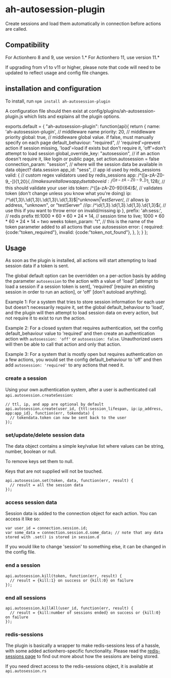 # ah-autosession-plugin

Create sessions and load them automatically in connection before actions are called.

## Compatibility ##
For Actionhero 8 and 9, use version 1.*
For Actionhero 11, use version 11.*

If upgrading from v1 to v11 or higher, please note that code will need to be updated to reflect usage and config file changes.


## installation and configuration ##
To install, run `npm install ah-autosession-plugin`

A configuration file should then exist at config/plugins/ah-autosession-plugin.js which lists and explains all the plugin options.
    
exports.default = {
  "ah-autosession-plugin": function(api){
    return {
      name: 'ah-autosession-plugin', // middleware name
      priority: 20, // middleware priority
      global: true, // middleware global value. if false, must manually specify on each page
      default_behaviour: "required", // 'required'=prevent action if session missing, 'load'=load if exists but don't require it, 'off'=don't attempt to load session
      global_override_key: "autosession", // if an action doesn't require it, like login or public page, set action.autosession = false
      connection_param: "session", // where will the session data be available in data object? data.session
      app_id: "sess", // app id used by redis_sessions
      valid: { // custom regex validators used by redis_sessions
        app: /^([a-zA-Z0-9_-]){1,20}$/, // make sure it allows app_id set above
        id: /^([a-zA-Z0-9_-]){1,128}$/, // this should validate your user ids
        token: /^([a-zA-Z0-9]){64}$/, // validates token (don't change unless you know what you're doing)
        ip: /^\d{1,3}\.\d{1,3}\.\d{1,3}\.\d{1,3}$|^unknown$|^testServer$/, // allows ip address, "unknown", or "testServer"
        //ip: /^\d{1,3}\.\d{1,3}\.\d{1,3}\.\d{1,3}$/, // use this if you want to throw error on invalid/missing ip
      },
      prefix: 'ah:sess:', // redis prefix
      ttl:1000 * 60 * 60 * 24 * 14, // session time to live; 1000 * 60 * 60 * 24 * 14 = two weeks
      token_param: "t", // this is the name of the token parameter added to all actions that use autosession
      error: {
        required: {code:"token_required"},
        invalid: {code:"token_not_found"},
      },
    };
  }
};

## Usage ##

As soon as the plugin is installed, all actions will start attempting to load session data if a token is sent. 

The global default option can be overridden on a per-action basis by adding the parameter `autosession` to the action with a value of 'load' [attempt to load a session if a session token is sent], 'required' [require an existing session in order to run an action], or 'off' [don't autoload anything].

Example 1: For a system that tries to store session information for each user but doesn't necessarily require it,  set the global default_behaviour to 'load', and the plugin will then attempt to load session data on every action, but not require it to exist to run the action.

Example 2: For a closed system that requires authentication, set the config default_behaviour value to 'required' and then create an authentication action with `autosession: 'off'` or `autosession: false`.  Unauthorized users will then be able to call that action and only that action.

Example 3: For a system that is mostly open but requires authentication on a few actions, you would set the config default_behaviour to 'off' and then add `autosession: 'required'` to any actions that need it.

### create a session ###
Using your own authentication system, after a user is authenticated call `api.autosession.createSession`:

    // ttl, ip, and app are optional by default
    api.autosession.create(user_id, {ttl:session_lifespan, ip:ip_address, app:app_id}, function(err, tokendata) {
      // tokendata.token can now be sent back to the user
    });
    
### set/update/delete session data ###
The data object contains a simple key/value list where values can be string, number, boolean or null.

To remove keys set them to null. 

Keys that are not supplied will not be touched.

    api.autosession.set(token, data, function(err, result) {
      // result = all the session data
    });
    
### access session data ###
Session data is added to the connection object for each action.  You can access it like so:

    var user_id = connection.session.id;
    var some_data = connection.session.d.some_data; // note that any data stored with .set() is stored in session.d

If you would like to change 'session' to something else, it can be changed in the config file.

### end a session ###
    api.autosession.kill(token, function(err, result) {
      // result = {kill:1} on success or {kill:0} on failure
    });
    
### end all sessions ###
    api.autosession.killAll(user_id, function(err, result) {
      // result = {kill:number of sessions ended} on success or {kill:0} on failure
    });

### redis-sessions ###
The plugin is basically a wrapper to make redis-sessions less of a hassle, with some added actionhero-specific functionality.  Please read the [redis-sessions page](https://www.npmjs.org/package/redis-sessions) to find out more about how the sessions are being stored. 

If you need direct access to the redis-sessions object, it is available at `api.autosession.rs`